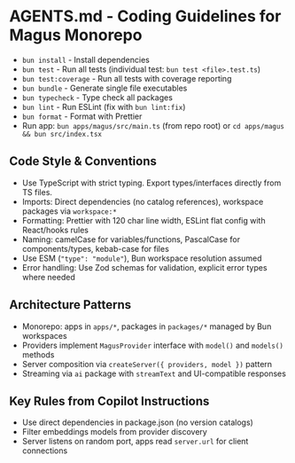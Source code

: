 # AGENTS.md - Coding Guidelines for Magus Monorepo

- `bun install` - Install dependencies
- `bun test` - Run all tests (individual test: `bun test <file>.test.ts`)
- `bun test:coverage` - Run all tests with coverage reporting
- `bun bundle` - Generate single file executables
- `bun typecheck` - Type check all packages
- `bun lint` - Run ESLint (fix with `bun lint:fix`)
- `bun format` - Format with Prettier
- Run app: `bun apps/magus/src/main.ts` (from repo root) or `cd apps/magus && bun src/index.tsx`

## Code Style & Conventions

- Use TypeScript with strict typing. Export types/interfaces directly from TS files.
- Imports: Direct dependencies (no catalog references), workspace packages via `workspace:*`
- Formatting: Prettier with 120 char line width, ESLint flat config with React/hooks rules
- Naming: camelCase for variables/functions, PascalCase for components/types, kebab-case for files
- Use ESM (`"type": "module"`), Bun workspace resolution assumed
- Error handling: Use Zod schemas for validation, explicit error types where needed

## Architecture Patterns

- Monorepo: apps in `apps/*`, packages in `packages/*` managed by Bun workspaces
- Providers implement `MagusProvider` interface with `model()` and `models()` methods
- Server composition via `createServer({ providers, model })` pattern
- Streaming via `ai` package with `streamText` and UI-compatible responses

## Key Rules from Copilot Instructions

- Use direct dependencies in package.json (no version catalogs)
- Filter embeddings models from provider discovery
- Server listens on random port, apps read `server.url` for client connections
